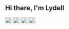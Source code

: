 ## Hi there, I'm Lydell
[<img align="left" alt="lydell growen | YouTube" width="22px" src="https://cdn.jsdelivr.net/npm/simple-icons@v3/icons/youtube.svg" />][youtube]
[<img align="left" alt="lydell growen | Twitter" width="22px" src="https://cdn.jsdelivr.net/npm/simple-icons@v3/icons/twitter.svg" />][twitter]
[<img align="left" alt="lydell growen | LinkedIn" width="22px" src="https://cdn.jsdelivr.net/npm/simple-icons@v3/icons/linkedin.svg" />][linkedin]
[<img align="left" alt="lydell growen | Instagram" width="22px" src="https://cdn.jsdelivr.net/npm/simple-icons@v3/icons/instagram.svg" />][instagram]


[twitter]: https://twitter.com/codeSTACKr
[youtube]: https://www.youtube.com/channel/UCQYcqeiLnkkbIVgZUuO2drA?view_as=subscriber
[instagram]: https://www.instagram.com/lydell_growen/
[linkedin]: https://www.linkedin.com/in/lydell-growen-2a3029134/
[webdevplaylist]: https://www.youtube.com/playlist?list=PLkwxH9e_vrAJ0WbEsFA9W3I1W-g_BTsbt
